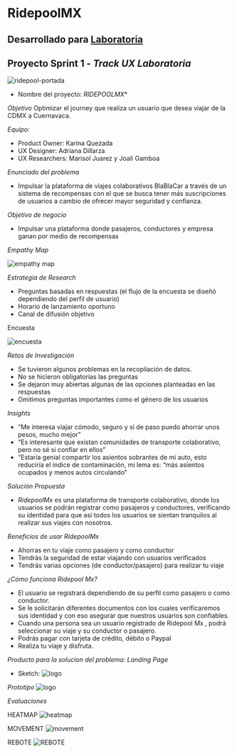 # RidepoolMX
## Desarrollado para [Laboratoria](https://http://laboratoria.la/)

##  Proyecto Sprint 1 - *Track UX Laboratoria*


![ridepool-portada](https://user-images.githubusercontent.com/31967563/38892543-24cd3a0a-424d-11e8-85f0-175634ad84c1.png)


* Nombre del proyecto: *RIDEPOOLMX**

*Objetivo*
Optimizar el journey que realiza un usuario que desea viajar de la CDMX a Cuernavaca.

*Equipo:*
+ Product Owner: Karina Quezada
+ UX Designer: Adriana Dillarza
+ UX Researchers: Marisol Juarez y Joali Gamboa

*Enunciado del problema*

+ Impulsar la plataforma de viajes colaborativos BlaBlaCar a través de un sistema de recompensas con el que se busca tener más suscripciones de usuarios a cambio de ofrecer mayor seguridad y confianza.

*Objetivo de negocio*

+ Impulsar una plataforma donde pasajeros, conductores y empresa ganan por medio de recompensas

*Empathy Map*

![empathy map](images/mapa.png)

*Estrategia de Research*

+ Preguntas basadas en respuestas (el flujo de la encuesta se diseñó  dependiendo del perfil de usuario)
+ Horario de lanzamiento oportuno
+ Canal de difusión objetivo

Encuesta

![encuesta](images/encuesta.png)

*Retos de Investigación*

+ Se tuvieron algunos problemas en la recopilación de datos.
+ No se hicieron obligatorias las preguntas
+ Se dejaron muy abiertas algunas de las opciones planteadas en las respuestas
+ Omitimos preguntas importantes como el género de los usuarios

*Insights*

+ “Me interesa viajar cómodo, seguro y si de paso puedo ahorrar unos pesos, mucho mejor”
+ “Es interesante que existan comunidades de transporte colaborativo, pero no sé si confiar en ellos”
+ “Estaría genial compartir los asientos sobrantes de mi auto, esto reduciría el índice de contaminación, mi lema es: “más asientos ocupados y menos autos circulando”

*Solución Propuesta*

+  *RidepoolMx* es una plataforma de transporte colaborativo, donde los usuarios se podrán registrar como pasajeros y conductores, verificando  su identidad para que así todos los usuarios se sientan tranquilos al realizar sus viajes con nosotros.

*Beneficios de usar RidepoolMx*

+ Ahorras en tu viaje como pasajero y como conductor
+ Tendrás la seguridad de estar viajando con usuarios verificados
+ Tendrás varias opciones (de conductor/pasajero) para realizar tu viaje

*¿Cómo funciona Ridepool Mx?*

+ El usuario se registrará dependiendo de su perfil como pasajero o como conductor.
+ Se le solicitarán diferentes documentos con los cuales verificaremos sus identidad y con eso asegurar que nuestros usuarios son confiables.
+ Cuando una persona sea un usuario registrado de Ridepool Mx , podrá seleccionar su viaje y su conductor o pasajero.
+ Podrás pagar con tarjeta de crédito, débito o Paypal
+ Realiza tu viaje y disfruta.

*Producto para la solucion del problema: Landing Page*
+ Sketch:
![logo](images/wireframe.jpg)

*Prototipo*
![logo](images/sketch.png)

*Evaluaciones*

HEATMAP
![heatmap](images/heatmap.jpg)

MOVEMENT
![movement](images/movement.jpg)

REBOTE
![REBOTE](images/rebote.png)

